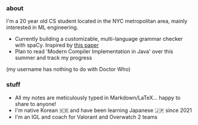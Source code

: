 ### about
I'm a 20 year old CS student located in the NYC metropolitan area, mainly interested in ML engineering.
- Currently building a customizable, multi-language grammar checker with spaCy. Inspired by [this paper](https://mmozgovoy.dev/papers/mozgovoy11b.pdf)
- Plan to read 'Modern Compiler Implementation in Java' over this summer and track my progress

(my username has nothing to do with Doctor Who) 

### stuff
- All my notes are meticulously typed in Markdown/LaTeX... happy to share to anyone!
- I'm native Korean 🇰🇷 and have been learning Japanese 🇯🇵 since 2021
- I'm an IGL and coach for Valorant and Overwatch 2 teams

